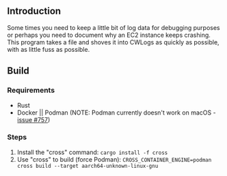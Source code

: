 ## Introduction

Some times you need to keep a little bit of log data for debugging purposes
or perhaps you need to document why an EC2 instance keeps crashing.  This program takes
a file and shoves it into CWLogs as quickly as possible, with as little fuss as possible.

## Build

### Requirements
* Rust
* Docker || Podman (NOTE: Podman currently doesn't work on macOS - [issue #757](https://github.com/cross-rs/cross/issues/757))

### Steps
1. Install the "cross" command: `cargo install -f cross`
1. Use "cross" to build (force Podman): `CROSS_CONTAINER_ENGINE=podman cross build --target aarch64-unknown-linux-gnu`
